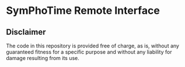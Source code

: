 # SymPhoTime Remote Interface

## Disclaimer

The code in this repository is provided free of charge, as is, without any guaranteed fitness for a specific purpose and without any liability for damage resulting from its use.


